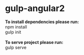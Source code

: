 # gulp-angular2

<b>To install dependencies please run:</b> <br />
    npm install <br />
    gulp init <br />
    <br />
<b>To serve project please run:</b> <br />
gulp serve